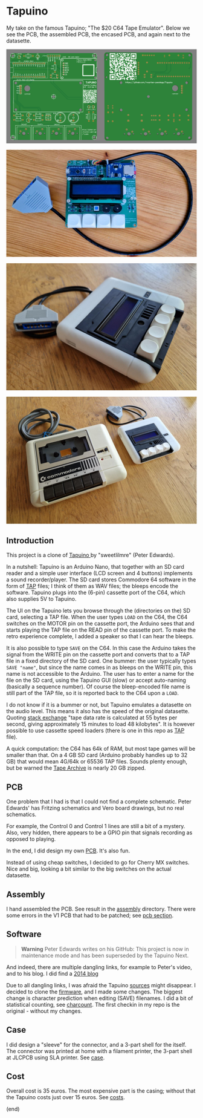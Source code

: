 # Tapuino

My take on the famous Tapuino; "The $20 C64 Tape Emulator". 
Below we see the PCB, the assembled PCB, the encased PCB, and again next to the datasette.

![Tapuino PCB](pcb/bare.png)

![Tapuino assembled](assembly/WithCable.jpg)

![Tapuino alone](case/alone.jpg)

![Tapuino side by side with datasette](case/sidebyside.jpg)

## Introduction

This project is a clone of [Tapuino ](https://github.com/sweetlilmre/tapuino) by "sweetlilmre" (Peter Edwards).

In a nutshell: Tapuino is an Arduino Nano, that together with an SD card reader and a 
simple user interface (LCD screen and 4 buttons) implements a sound recorder/player. 
The SD card stores Commodore 64 software in the form of 
[TAP](http://unusedino.de/ec64/technical/formats/tap.html) files; I think of them as 
WAV files; the bleeps encode the software. Tapuino plugs into the (6-pin) cassette 
port of the C64, which also supplies 5V to Tapuino.

The UI on the Tapuino lets you browse through the (directories on the) SD card, selecting a TAP file.
When the user types `LOAD` on the C64, the C64 switches on the MOTOR pin on the cassette 
port, the Arduino sees that and starts playing the TAP file on the READ pin of the 
cassette port. To make the retro experience complete, I added a speaker so that I can hear the bleeps.

It is also possible to type `SAVE` on the C64. In this case the Arduino takes the signal
from the WRITE pin on the cassette port and converts that to a TAP file in a fixed
directory of the SD card. One bummer: the user typically types `SAVE "name"`, but since
the name comes in as bleeps on the WRITE pin, this name is not accessible to the Arduino. 
The user has to enter a name for the file on the SD card, using the Tapuino GUI (slow) or accept 
auto-naming (basically a sequence number). Of course the bleep-encoded file name is still
part of the TAP file, so it is reported back to the C64 upon a `LOAD`.

I do not know if it is a bummer or not, but Tapuino emulates a datasette on the audio level.
This means it also has the speed of the original datasette. Quoting 
[stack exchange](https://retrocomputing.stackexchange.com/questions/16700/did-computer-games-for-commodore-64-really-take-25-minutes-to-load-if-everyth#:~:text=In%20this%20answer%2C%20the%20C64,minutes%20to%20load%2048%20kilobytes)
"tape data rate is calculated at 55 bytes per second, giving approximately 15 minutes to load 48 kilobytes".
It is however possible to use cassette speed loaders (there is one in this repo as [TAP](tapes) file).

A quick computation: the C64 has 64k of RAM, but most tape games will be smaller than that.
On a 4 GB SD card (Arduino probably handles up to 32 GB) that would mean 4G/64k or 65536 
TAP files. Sounds plenty enough, but be warned the [Tape Archive](https://archive.org/details/Ultimate_Tape_Archive_V4.5) is nearly 20 GB zipped.


## PCB

One problem that I had is that I could not find a complete schematic. 
Peter Edwards' has Fritzing schematics and Vero board drawings, but no real schematics.

For example, the Control 0 and Control 1 lines are still a bit of a mystery.
Also, very hidden, there appears to be a GPIO pin that signals recording as opposed to playing. 

In the end, I did design my own [PCB](pcb).
It's also fun.

Instead of using cheap switches, I decided to go for Cherry MX switches.
Nice and big, looking a bit similar to the big switches on the actual datasette.


## Assembly

I hand assembled the PCB. See result in the [assembly](assembly) directory.
There were some errors in the V1 PCB that had to be patched; see [pcb section](pcb#errors).


## Software

> **Warning** Peter Edwards writes on his GitHub: This project is now in maintenance mode and has been superseded by the Tapuino Next.

And indeed, there are multiple dangling links, for example to Peter's video, and to his blog. 
I did find a [2014 blog](https://sweetlilmre.blogspot.com/2014/07/tapuino-20-c64-tape-emulator.html)

Due to all dangling links, I was afraid the Tapuino [sources](https://github.com/sweetlilmre/tapuino) might disappear. 
I decided to clone the [firmware](firmware), and I made some changes.
The biggest change is character prediction when editing (SAVE) filenames.
I did a bit of statistical counting, see [charcount](charcount).
The first checkin in my repo is the original - without my changes.


## Case

I did design a "sleeve" for the connector, and a 3-part shell for the itself.
The connector was printed at home with a filament printer, the 3-part shell at JLCPCB using SLA printer.
See [case](case).

## Cost

Overall cost is 35 euros. The most expensive part is the casing; without that the Tapuino 
costs just over 15 euros. See [costs](costs).


(end)

